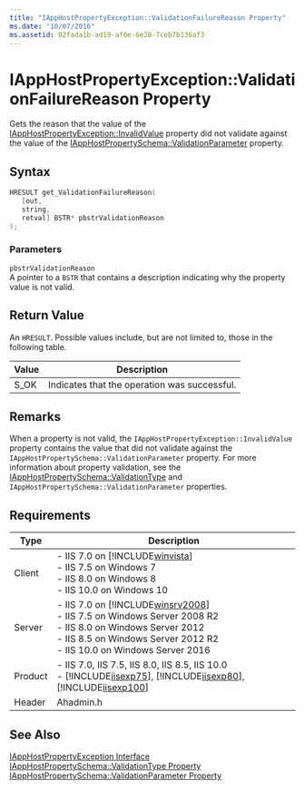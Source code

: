 ```yaml
---
title: "IAppHostPropertyException::ValidationFailureReason Property"
ms.date: "10/07/2016"
ms.assetid: 02fada1b-ad19-af0e-6e28-7ceb7b136af3
---
```

# IAppHostPropertyException::ValidationFailureReason Property
Gets the reason that the value of the [IAppHostPropertyException::InvalidValue](../../web-development-reference/native-code-api-reference/iapphostpropertyexception-invalidvalue-method.md) property did not validate against the value of the [IAppHostPropertySchema::ValidationParameter](../../web-development-reference/native-code-api-reference/iapphostpropertyschema-validationparameter-property.md) property.  
  
## Syntax  
  
```cpp  
HRESULT get_ValidationFailureReason(  
   [out,  
   string,  
   retval] BSTR* pbstrValidationReason  
);  
```  
  
### Parameters  
 `pbstrValidationReason`  
 A pointer to a `BSTR` that contains a description indicating why the property value is not valid.  
  
## Return Value  
 An `HRESULT`. Possible values include, but are not limited to, those in the following table.  
  
|Value|Description|  
|-----------|-----------------|  
|S_OK|Indicates that the operation was successful.|  
  
## Remarks  
 When a property is not valid, the `IAppHostPropertyException::InvalidValue` property contains the value that did not validate against the `IAppHostPropertySchema::ValidationParameter` property. For more information about property validation, see the [IAppHostPropertySchema::ValidationType](../../web-development-reference/native-code-api-reference/iapphostpropertyschema-validationtype-property.md) and `IAppHostPropertySchema::ValidationParameter` properties.  
  
## Requirements  
  
|Type|Description|  
|----------|-----------------|  
|Client|-   IIS 7.0 on [!INCLUDE[winvista](../../wmi-provider/includes/winvista-md.md)]<br />-   IIS 7.5 on Windows 7<br />-   IIS 8.0 on Windows 8<br />-   IIS 10.0 on Windows 10|  
|Server|-   IIS 7.0 on [!INCLUDE[winsrv2008](../../wmi-provider/includes/winsrv2008-md.md)]<br />-   IIS 7.5 on Windows Server 2008 R2<br />-   IIS 8.0 on Windows Server 2012<br />-   IIS 8.5 on Windows Server 2012 R2<br />-   IIS 10.0 on Windows Server 2016|  
|Product|-   IIS 7.0, IIS 7.5, IIS 8.0, IIS 8.5, IIS 10.0<br />-   [!INCLUDE[iisexp75](../../web-development-reference/native-code-api-reference/includes/iisexp75-md.md)], [!INCLUDE[iisexp80](../../web-development-reference/native-code-api-reference/includes/iisexp80-md.md)], [!INCLUDE[iisexp100](../../web-development-reference/native-code-api-reference/includes/iisexp100-md.md)]|  
|Header|Ahadmin.h|  
  
## See Also  
 [IAppHostPropertyException Interface](../../web-development-reference/native-code-api-reference/iapphostpropertyexception-interface.md)   
 [IAppHostPropertySchema::ValidationType Property](../../web-development-reference/native-code-api-reference/iapphostpropertyschema-validationtype-property.md)   
 [IAppHostPropertySchema::ValidationParameter Property](../../web-development-reference/native-code-api-reference/iapphostpropertyschema-validationparameter-property.md)
